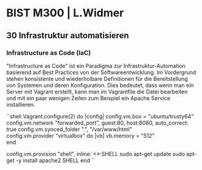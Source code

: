 # BIST M300 | L.Widmer
## 30 Infrastruktur automatisieren
### Infrastructure as Code (IaC)
"Infrastructure as Code" ist ein Paradigma zur Infrastruktur-Automation basierend auf Best Practices von der Softwareentwicklung.
Im Vordergrund stehen konsistente und wiederholbare Definitionen für die Bereitstellung von Systemen und deren Konfiguration.
Dies bedeutet, dass wenn man ein Server mit Vagrant erstellt, kann man im Vagrantfile die Datei bearbeiten und mit ein paar wenigen Zeilen zum Beispiel ein Apache Service installieren.


``shell
Vagrant.configure(2) do |config|
config.vm.box = "ubuntu/trusty64"
  config.vm.network "forwarded_port", guest:80, host:8080, auto_correct: true
  config.vm.synced_folder ".", "/var/www/html"  
 config.vm.provider "virtualbox" do |vb|
  vb.memory = "512"  
 end

  config.vm.provision "shell", inline: <<-SHELL 
    sudo apt-get update
    sudo apt-get -y install apache2
  SHELL
end
``